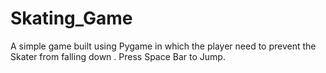 # Skating_Game
A simple game built using Pygame in which the player need to prevent the Skater from falling down .
Press Space Bar to Jump.
